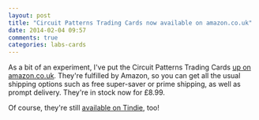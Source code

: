 ```yaml
---
layout: post
title: "Circuit Patterns Trading Cards now available on amazon.co.uk"
date: 2014-02-04 09:57
comments: true
categories: labs-cards
---
```


As a bit of an experiment, I've put the Circuit Patterns Trading Cards [up on amazon.co.uk](http://www.amazon.co.uk/gp/product/B00I2VX1GE). They're fulfilled by Amazon, so you can get all the usual shipping options such as free super-saver or prime shipping, as well as prompt delivery. They're in stock now for £8.99.

Of course, they're still [available on Tindie](https://www.tindie.com/products/arachnidlabs/circuit-patterns-trading-cards-full-deck/), too!
